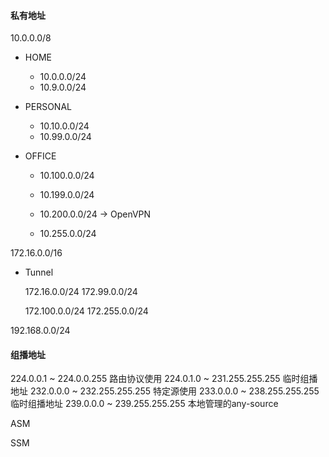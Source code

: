 
#### 私有地址




10.0.0.0/8

* HOME
  - 10.0.0.0/24
  - 10.9.0.0/24

* PERSONAL
  - 10.10.0.0/24
  - 10.99.0.0/24

* OFFICE
  - 10.100.0.0/24
  - 10.199.0.0/24
  
  - 10.200.0.0/24 -> OpenVPN
  - 10.255.0.0/24

172.16.0.0/16

* Tunnel

    172.16.0.0/24
    172.99.0.0/24

    172.100.0.0/24
    172.255.0.0/24


192.168.0.0/24



#### 组播地址

224.0.0.1 ~ 224.0.0.255
  路由协议使用
224.0.1.0 ~ 231.255.255.255
  临时组播地址
232.0.0.0 ~ 232.255.255.255
  特定源使用
233.0.0.0 ~ 238.255.255.255
 临时组播地址
239.0.0.0 ~ 239.255.255.255
 本地管理的any-source



 ASM

 SSM
 

